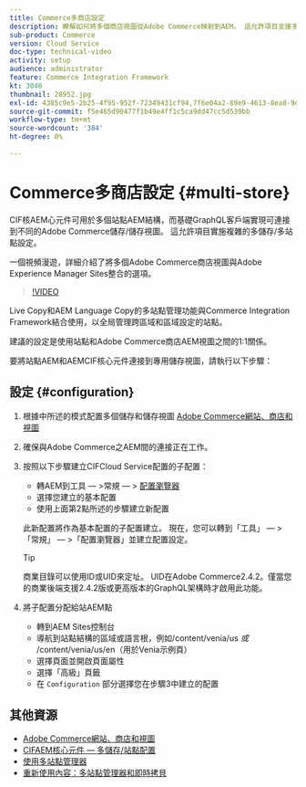 ```yaml
---
title: Commerce多商店設定
description: 瞭解如何將多個商店視圖從Adobe Commerce映射到AEM。 這允許項目支援多租戶和多語言使用案例。
sub-product: Commerce
version: Cloud Service
doc-type: technical-video
activity: setup
audience: administrator
feature: Commerce Integration Framework
kt: 3046
thumbnail: 28952.jpg
exl-id: 4385c9e5-2b25-4f95-952f-72349431cf94,7f6e04a2-89e9-4613-8ea8-9dac1acea30b
source-git-commit: f5e465d90477f1b49e4ff1c5ca9dd47cc5d539bb
workflow-type: tm+mt
source-wordcount: '384'
ht-degree: 0%

---
```


# Commerce多商店設定 {#multi-store}

CIF核AEM心元件可用於多個站點AEM結構，而基礎GraphQL客戶端實現可連接到不同的Adobe Commerce儲存/儲存視圖。 這允許項目實施複雜的多儲存/多站點設定。

一個視頻漫遊，詳細介紹了將多個Adobe Commerce商店視圖與Adobe Experience Manager Sites整合的選項。

>[!VIDEO](https://video.tv.adobe.com/v/28952/?quality=12)

Live Copy和AEM Language Copy的多站點管理功能與Commerce Integration Framework結合使用，以全局管理跨區域和區域設定的站點。

建議的設定是使用站點和Adobe Commerce商店AEM視圖之間的1:1關係。

要將站點AEM和AEMCIF核心元件連接到專用儲存視圖，請執行以下步驟：

## 設定 {#configuration}

1. 根據中所述的模式配置多個儲存和儲存視圖 [Adobe Commerce網站、商店和視圖](https://docs.magento.com/m2/ce/user_guide/stores/websites-stores-views.html)

2. 確保與Adobe Commerce之AEM間的連接正在工作。

3. 按照以下步驟建立CIFCloud Service配置的子配置：

   * 轉AEM到工具 — >常規 — > [配置瀏覽器](/help/implementing/developing/introduction/configurations.md#using-configuration-browser)
   * 選擇您建立的基本配置
   * 使用上面第2點所述的步驟建立新配置

   此新配置將作為基本配置的子配置建立。 現在，您可以轉到「工具」 — >「常規」 — >「配置瀏覽器」並建立配置設定。

   >[!TIP]
   >
   > 商業目錄可以使用ID或UID來定址。 UID在Adobe Commerce2.4.2。僅當您的商業後端支援2.4.2版或更高版本的GraphQL架構時才啟用此功能。

4. 將子配置分配給站AEM點

   * 轉到AEM Sites控制台
   * 導航到站點結構的區域或語言根，例如/content/venia/us _或_ /content/venia/us/en（用於Venia示例頁）
   * 選擇頁面並開啟頁面屬性
   * 選擇「高級」頁籤
   * 在 `Configuration` 部分選擇您在步驟3中建立的配置

## 其他資源

* [Adobe Commerce網站、商店和視圖](https://docs.magento.com/m2/ce/user_guide/stores/websites-stores-views.html)
* [CIFAEM核心元件 — 多儲存/站點配置](https://github.com/adobe/aem-core-cif-components/wiki/configuration#multi-store--site-configuration)
* [使用多站點管理器](https://experienceleague.adobe.com/docs/experience-manager-learn/sites/translation/multi-site-manager-feature-video-use.html)
* [重新使用內容：多站點管理器和即時拷貝](/help/sites-cloud/administering/msm/overview.md)
